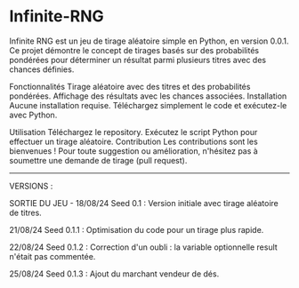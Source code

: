 # Infinite-RNG

Infinite RNG est un jeu de tirage aléatoire simple en Python, en version 0.0.1. Ce projet démontre le concept de tirages basés sur des probabilités pondérées pour déterminer un résultat parmi plusieurs titres avec des chances définies.

Fonctionnalités
Tirage aléatoire avec des titres et des probabilités pondérées.
Affichage des résultats avec les chances associées.
Installation
Aucune installation requise. Téléchargez simplement le code et exécutez-le avec Python.

Utilisation
Téléchargez le repository.
Exécutez le script Python pour effectuer un tirage aléatoire.
Contribution
Les contributions sont les bienvenues ! Pour toute suggestion ou amélioration, n'hésitez pas à soumettre une demande de tirage (pull request).

-------------------------------------------------------------------------------------------------------------------------------------------------------------------------------------------------------------------------------------------
VERSIONS :

SORTIE DU JEU - 18/08/24
Seed 0.1 : Version initiale avec tirage aléatoire de titres.

21/08/24
Seed 0.1.1 : Optimisation du code pour un tirage plus rapide.

22/08/24
Seed 0.1.2 : Correction d'un oubli : la variable optionnelle result n'était pas commentée.

25/08/24
Seed 0.1.3 : Ajout du marchant vendeur de dés.
